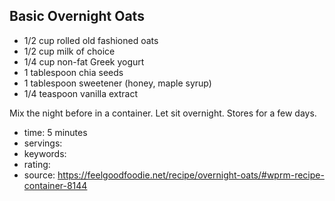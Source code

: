 Basic Overnight Oats
-----

- 1/2 cup rolled old fashioned oats
- 1/2 cup milk of choice
- 1/4 cup non-fat Greek yogurt
- 1 tablespoon chia seeds
- 1 tablespoon sweetener (honey, maple syrup)
- 1/4 teaspoon vanilla extract

Mix the night before in a container. Let sit overnight. Stores for a few days.

- time: 5 minutes
- servings: 
- keywords:
- rating:
- source: https://feelgoodfoodie.net/recipe/overnight-oats/#wprm-recipe-container-8144
